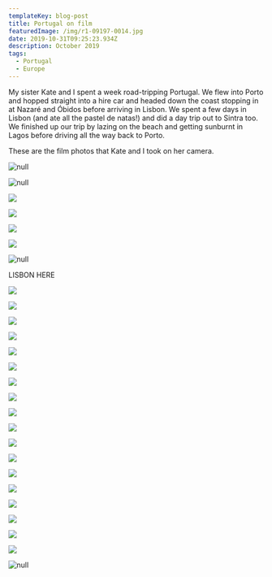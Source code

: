 ```yaml
---
templateKey: blog-post
title: Portugal on film
featuredImage: /img/r1-09197-0014.jpg
date: 2019-10-31T09:25:23.934Z
description: October 2019
tags:
  - Portugal
  - Europe
---
```

My sister Kate and I spent a week road-tripping Portugal. We flew into Porto and hopped straight into a hire car and headed down the coast stopping in at Nazaré and Óbidos before arriving in Lisbon. We spent a few days in Lisbon (and ate all the pastel de natas!) and did a day trip out to Sintra too. We finished up our trip by lazing on the beach and getting sunburnt in Lagos before driving all the way back to Porto.

These are the film photos that Kate and I took on her camera.

![null](/img/r1-09198-0018.jpg)

![null](/img/r1-09198-0017.jpg)

![](/img/r1-09197-0035.jpg)

![](/img/r1-09198-0013.jpg)

![](/img/r1-09198-0014.jpg)

![](/img/r1-09197-0036.jpg)

![null](/img/r1-09197-0034.jpg)

LISBON HERE

![](/img/r1-09197-0026.jpg)

![](/img/r1-09197-0020.jpg)

![](/img/r1-09197-0025.jpg)

![](/img/r1-09197-0021.jpg)

![](/img/r1-09197-0022.jpg)

![](/img/r1-09197-0019.jpg)

![](/img/r1-09197-0023.jpg)

![](/img/r1-09197-0014.jpg)

![](/img/r1-09197-0017.jpg)

![](/img/r1-09197-0013.jpg)

![](/img/r1-09197-0018.jpg)

![](/img/r1-09197-0010.jpg)

![](/img/r1-09197-0012.jpg)

![](/img/6.jpg)

![](/img/r1-09197-0009.jpg)

![](/img/r1-09197-0006.jpg)

![](/img/r1-09197-0005.jpg)

![](/img/3.jpg)

![null](/img/r1-09197-0002.jpg)
